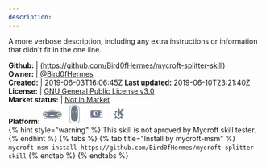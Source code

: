 ```yaml
---
description: 
---
```

A more verbose description, including any extra instructions or
information that didn't fit in the one line.

**Github:** | (https://github.com/Bird0fHermes/mycroft-splitter-skill)  
**Owner:** | [@Bird0fHermes](https://github.com/Bird0fHermes)  
**Created:** | 2019-06-03T16:06:45Z  **Last updated:** 2019-06-10T23:21:40Z  
**License:** | [GNU General Public License v3.0](https://api.github.com/licenses/gpl-3.0)  
**Market status:** | [Not in Market](https://market.mycroft.ai/skill/)  
**Platform:**   ![](.gitbook/assets/mark-1-icon.png)  ![](.gitbook/assets/mark-2-icon.png)  ![](.gitbook/assets/picroft-icon.png)  ![](.gitbook/assets/kde.png)   
{% hint style="warning" %}
This skill is not aproved by Mycroft skill tester.
{% endhint %}
  {% tabs %}
{% tab title="Install by mycroft-msm" %}
``` mycroft-msm install https://github.com/Bird0fHermes/mycroft-splitter-skill```
{% endtab %}
  {% endtabs %}
  